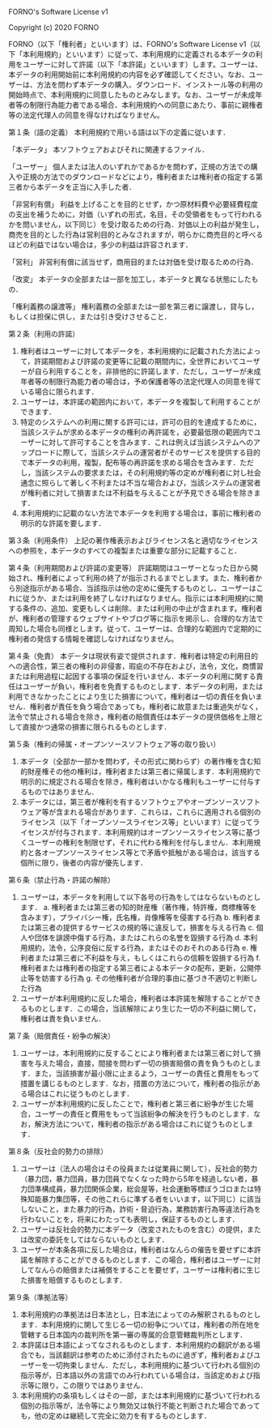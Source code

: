 FORNO's Software License v1

Copyright (c) 2020 FORNO

FORNO（以下「権利者」といいます）は、FORNO's Software License v1（以下「本利用規約」といいます）に従って、本利用規約に定義される本データの利用をユーザーに対して許諾（以下「本許諾」といいます）します。ユーザーは、本データの利用開始前に本利用規約の内容を必ず確認してください。なお、ユーザーは、方法を問わず本データの購入、ダウンロード、インストール等の利用の開始時点で、本利用規約に同意したものとみなします。なお、ユーザーが未成年者等の制限行為能力者である場合、本利用規約への同意にあたり、事前に親権者等の法定代理人の同意を得なければなりません。

第１条（語の定義）
本利用規約で用いる語は以下の定義に従います．

「本データ」
    本ソフトウェアおよびそれに関連するファイル．

「ユーザー」
    個人または法人のいずれかであるかを問わず，正規の方法での購入や正規の方法でのダウンロードなどにより，権利者または権利者の指定する第三者から本データを正当に入手した者．

「非営利有償」
    利益を上げることを目的とせず，かつ原材料費や必要経費程度の支出を補うために，対価（いずれの形式，名目，その受領者をもって行われるかを問いません，以下同じ）を受け取るための行為．対価以上の利益が発生し，商売を目的とした行為は営利目的とみなされますが，明らかに商売目的と呼べるほどの利益ではない場合は，多少の利益は許容されます．

「営利」
    非営利有償に該当せず，商用目的または対価を受け取るための行為．

「改変」
    本データの全部または一部を加工し，本データと異なる状態にしたもの．

「権利義務の譲渡等」
    権利義務の全部または一部を第三者に譲渡し，貸与し，もしくは担保に供し，または引き受けさせること．

第２条（利用の許諾）
1. 権利者はユーザーに対して本データを，本利用規約に記載された方法によって，許諾期間および許諾の変更等に記載の期間内に，全世界においてユーザーが自ら利用することを，非排他的に許諾します．ただし，ユーザーが未成年者等の制限行為能力者の場合は，予め保護者等の法定代理人の同意を得ている場合に限られます．
2. ユーザーは，本許諾の範囲内において，本データを複製して利用することができます．
3. 特定のシステムへの利用に関する許可には，許可の目的を達成するために，当該システムが求める本データの権利の再許諾を，必要最低限の範囲内でユーザーに対して許可することを含みます．これは例えば当該システムへのアップロードに際して，当該システムの運営者がそのサービスを提供する目的で本データの利用，複製，配布等の再許諾を求める場合を含みます．ただし，当該システムの要求または，その利用規約等の定めが権利者に対し社会通念に照らして著しく不利または不当な場合および，当該システムの運営者が権利者に対して損害または不利益を与えることが予見できる場合を除きます．
4. 本利用規約に記載のない方法で本データを利用する場合は，事前に権利者の明示的な許諾を要します．

第３条（利用条件）
    上記の著作権表示およびライセンス名と適切なライセンスへの参照を，本データのすべての複製または重要な部分に記載すること．

第４条（利用期間および許諾の変更等）
    許諾期間はユーザーとなった日から開始され、権利者によって利用の終了が指示されるまでとします。また、権利者から別途指示がある場合、当該指示は他の定めに優先するものとし、ユーザーはこれに従うか、または利用を終了しなければなりません。指示には本利用規約に関する条件の、追加、変更もしくは削除、または利用の中止が含まれます。権利者が、権利者の管理するウェブサイトやブログ等に指示を掲示し、合理的な方法で周知した場合も同様とします。従って、ユーザーは、合理的な範囲内で定期的に権利者の発信する情報を確認しなければなりません。

第４条（免責）
    本データは現状有姿で提供されます．権利者は特定の利用目的への適合性，第三者の権利の非侵害，瑕疵の不存在および，法令，文化，商慣習または利用過程に起因する事項の保証を行いません．本データの利用に関する責任はユーザーが負い，権利者を免責するものとします．本データの利用，または利用できなかったことにより生じた損害について，権利者は一切の責任を負いません．権利者が責任を負う場合であっても，権利者に故意または重過失がなく，法令で禁止される場合を除き，権利者の賠償責任は本データの提供価格を上限として直接かつ通常の損害に限られるものとします．

第５条（権利の帰属・オープンソースソフトウェア等の取り扱い）
1. 本データ（全部か一部かを問わず，その形式に関わらず）の著作権を含む知的財産権その他の権利は，権利者または第三者に帰属します．本利用規約で明示的に規定される場合を除き，権利者はいかなる権利もユーザーに付与するものではありません．
2. 本データには，第三者が権利を有するソフトウェアやオープンソースソフトウェア等が含まれる場合があります．これらは，これらに適用される個別のライセンス（以下「オープンソースライセンス等」といいます）に従ってライセンスが付与されます．本利用規約はオープンソースライセンス等に基づくユーザーの権利を制限せず，それに代わる権利を付与しません．本利用規約と各オープンソースライセンス等とで矛盾や抵触がある場合は，該当する個所に限り，後者の内容が優先します．

第６条（禁止行為・許諾の解除）
1. ユーザーは，本データを利用して以下各号の行為をしてはならないものとします．
    a. 権利者または第三者の知的財産権（著作権，特許権，商標権等を含みます），プライバシー権，氏名権，肖像権等を侵害する行為
    b. 権利者または第三者の提供するサービスの規約等に違反して，損害を与える行為
    c. 個人や団体を誹謗中傷する行為，またはこれらの名誉を毀損する行為
    d. 本利用規約，法令，公序良俗に反する行為，またはそのおそれのある行為
    e. 権利者または第三者に不利益を与え，もしくはこれらの信頼を毀損する行為
    f. 権利者または権利者の指定する第三者による本データの配布，更新，公開停止等を妨害する行為
    g. その他権利者が合理的事由に基づき不適切と判断した行為
2. ユーザーが本利用規約に反した場合，権利者は本許諾を解除することができるものとします．この場合，当該解除により生じた一切の不利益に関して，権利者は責を負いません．

第７条（賠償責任・紛争の解決）
1. ユーザーは，本利用規約に反することにより権利者または第三者に対して損害を与えた場合，直接，間接を問わず一切の損害賠償の責を負うものとします．また，当該損害が最小限に止まるよう，ユーザーの責任と費用をもって措置を講じるものとします．なお，措置の方法について，権利者の指示がある場合はこれに従うものとします．
2. ユーザーが本利用規約に反したことで，権利者と第三者に紛争が生じた場合，ユーザーの責任と費用をもって当該紛争の解決を行うものとします．なお，解決方法について，権利者の指示がある場合はこれに従うものとします．

第８条（反社会的勢力の排除）
1. ユーザーは（法人の場合はその役員または従業員に関して），反社会的勢力（暴力団，暴力団員，暴力団員でなくなった時から5年を経過しない者，暴力団準構成員，暴力団関係企業，総会屋等，社会運動等標ぼうゴロまたは特殊知能暴力集団等，その他これらに準ずる者をいいます，以下同じ）に該当しないこと，また暴力的行為，詐術・脅迫行為，業務妨害行為等違法行為を行わないことを，将来にわたっても表明し，保証するものとします．
2. ユーザーは反社会的勢力に本データ（改変されたものを含む）の提供，または改変の委託をしてはならないものとします．
3. ユーザーが本条各項に反した場合は，権利者はなんらの催告を要せずに本許諾を解除することができるものとします．この場合，権利者はユーザーに対してなんらの賠償または補償をすることを要せず，ユーザーは権利者に生じた損害を賠償するものとします．

第９条（準拠法等）
1. 本利用規約の準拠法は日本法とし，日本法によってのみ解釈されるものとします．本利用規約に関して生じる一切の紛争については，権利者の所在地を管轄する日本国内の裁判所を第一審の専属的合意管轄裁判所とします．
2. 本許諾は日本語によってなされるものとします．本利用規約の翻訳がある場合でも，当該翻訳は参考のために添付されたものに過ぎず，権利者およびユーザーを一切拘束しません．ただし，本利用規約に基づいて行われる個別の指示等が，日本語以外の言語でのみ行われている場合は，当該定めおよび指示等に限り，この限りではありません．
3. 本利用規約の条項もしくはその一部，または本利用規約に基づいて行われる個別の指示等が，法令等により無効又は執行不能と判断された場合であっても，他の定めは継続して完全に効力を有するものとします．
